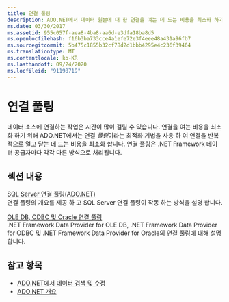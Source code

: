 ```yaml
---
title: 연결 풀링
description: ADO.NET에서 데이터 원본에 대 한 연결을 여는 데 드는 비용을 최소화 하기 위해 사용 하는 최적화 방법인 연결 풀링을 알아봅니다.
ms.date: 03/30/2017
ms.assetid: 955c057f-aea8-4ba8-aa6d-e3dfa18ba8d5
ms.openlocfilehash: f16b3ba733cce4a1efe72e3f4eee48a431a96fb7
ms.sourcegitcommit: 5b475c1855b32cf78d2d1bbb4295e4c236f39464
ms.translationtype: MT
ms.contentlocale: ko-KR
ms.lasthandoff: 09/24/2020
ms.locfileid: "91198719"
---
```

# <a name="connection-pooling"></a>연결 풀링

데이터 소스에 연결하는 작업은 시간이 많이 걸릴 수 있습니다. 연결을 여는 비용을 최소화 하기 위해 ADO.NET에서는 연결 *풀링*이라는 최적화 기법을 사용 하 여 연결을 반복적으로 열고 닫는 데 드는 비용을 최소화 합니다. 연결 풀링은 .NET Framework 데이터 공급자마다 각각 다른 방식으로 처리됩니다.  
  
## <a name="in-this-section"></a>섹션 내용  

 [SQL Server 연결 풀링(ADO.NET)](sql-server-connection-pooling.md)  
 연결 풀링의 개요를 제공 하 고 SQL Server 연결 풀링이 작동 하는 방식을 설명 합니다.  
  
 [OLE DB, ODBC 및 Oracle 연결 풀링](ole-db-odbc-and-oracle-connection-pooling.md)  
 .NET Framework Data Provider for OLE DB, .NET Framework Data Provider for ODBC 및 .NET Framework Data Provider for Oracle의 연결 풀링에 대해 설명합니다.  
  
## <a name="see-also"></a>참고 항목

- [ADO.NET에서 데이터 검색 및 수정](retrieving-and-modifying-data.md)
- [ADO.NET 개요](ado-net-overview.md)
